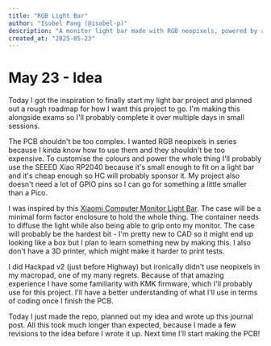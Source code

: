 ```yaml
---
title: "RGB Light Bar"
author: "Isobel Pang (@isobel-p)"
description: "A monitor light bar made with RGB neopixels, powered by a SEEED Studio XIAO."
created_at: "2025-05-23"
---
```


# May 23 - Idea
Today I got the inspiration to finally start my light bar project and planned out a rough roadmap for how I want this project to go. I'm making this alongside exams so I'll probably complete it over multiple days in small sessions.

The PCB shouldn't be too complex. I wanted RGB neopixels in series because I kinda know how to use them and they shouldn't be too expensive. To customise the colours and power the whole thing I'll probably use the SEEED Xiao RP2040 because it's small enough to fit on a light bar and it's cheap enough so HC will probably sponsor it. My project also doesn't need a lot of GPIO pins so I can go for something a little smaller than a Pico.

I was inspired by this [Xiaomi Computer Monitor Light Bar](https://www.mi.com/uk/product/mi-computer-monitor-light-bar/). The case will be a minimal form factor enclosure to hold the whole thing. The container needs to diffuse the light while also being able to grip onto my monitor. The case will probably be the hardest bit - I'm pretty new to CAD so it might end up looking like a box but I plan to learn something new by making this. I also don't have a 3D printer, which might make it harder to print tests.

I did Hackpad v2 (just before Highway) but ironically didn't use neopixels in my macropad, one of my many regrets. Because of that amazing experience I have some familiarity with KMK firmware, which I'll probably use for this project. I'll have a better understanding of what I'll use in terms of coding once I finish the PCB.



Today I just made the repo, planned out my idea and wrote up this journal post. All this took much longer than expected, because I made a few revisions to the idea before I wrote it up. Next time I'll start making the PCB!
